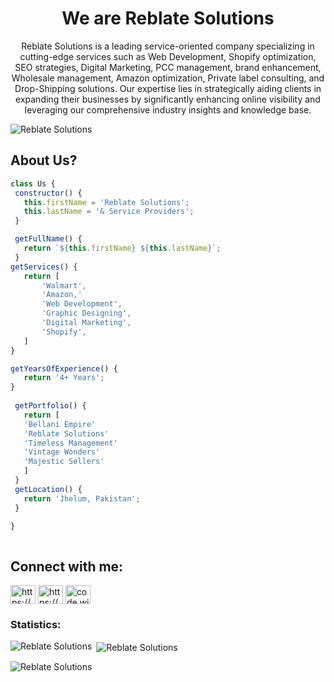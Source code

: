 <h1 align="center">We are <b>Reblate Solutions</b></h1>
<p align="center">Reblate Solutions is a leading service-oriented company specializing in cutting-edge services such as Web Development, Shopify optimization, SEO strategies, Digital Marketing, PCC management, brand enhancement, Wholesale management, Amazon optimization, Private label consulting, and Drop-Shipping solutions. Our expertise lies in strategically aiding clients in expanding their businesses by significantly enhancing online visibility and leveraging our comprehensive industry insights and knowledge base.</p>

<p align="left"> <img src="https://komarev.com/ghpvc/?username=ReblateSolutions&label=Profile%20views&color=0e75b6&style=flat" alt="Reblate Solutions" /> </p>



## About Us?
 ```JavaScript
 class Us {
  constructor() {
    this.firstName = 'Reblate Solutions';
    this.lastName = '& Service Providers';
  }

  getFullName() {
    return `${this.firstName} ${this.lastName}`; 
  }
getServices() {
    return [
		'Walmart',
		'Amazon,'
		'Web Development',
		'Graphic Designing',
		'Digital Marketing',
		'Shopify',
	]
}

getYearsOfExperience() {
    return '4+ Years';
}
  
  getPortfolio() {
    return [
	'Bellani Empire'
	'Reblate Solutions'
	'Timeless Management'
	'Vintage Wonders'
	'Majestic Sellers'
	]
  }
  getLocation() {
    return 'Jhelum, Pakistan';
  }

}
	
 ```

## Connect with me:
<p align="left">
<a href="https://linkedin.com/in/https://www.linkedin.com/company/reblate-solutions/" target="blank"><img align="center" src="https://raw.githubusercontent.com/rahuldkjain/github-profile-readme-generator/master/src/images/icons/Social/linked-in-alt.svg" alt="https://www.linkedin.com/company/reblate-solutions/" height="30" width="40" /></a>
<a href="https://fb.com/https://www.facebook.com/Reblatesols" target="blank"><img align="center" src="https://raw.githubusercontent.com/rahuldkjain/github-profile-readme-generator/master/src/images/icons/Social/facebook.svg" alt="https://www.facebook.com/Reblatesols" height="30" width="40" /></a>
<a href="https://www.instagram.com/reblatesols/" target="blank"><img align="center" src="https://raw.githubusercontent.com/rahuldkjain/github-profile-readme-generator/master/src/images/icons/Social/instagram.svg" alt="code.with.abbii" height="30" width="40" /></a>
</p>

### Statistics:

<p><img align="left" src="https://github-readme-stats.vercel.app/api/top-langs?username=ReblateSolutions&show_icons=true&locale=en&layout=compact" alt="Reblate Solutions" /></p>

<p>&nbsp;<img align="center" src="https://github-readme-stats.vercel.app/api?username=ReblateSolutions&show_icons=true&locale=en" alt="Reblate Solutions" /></p>

<p><img align="center" src="https://github-readme-streak-stats.herokuapp.com/?user=ReblateSolutions&" alt="Reblate Solutions" /></p>
